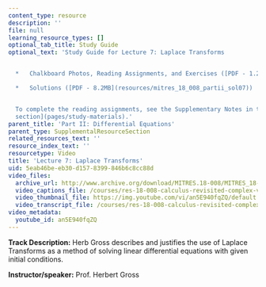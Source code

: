 ```yaml
---
content_type: resource
description: ''
file: null
learning_resource_types: []
optional_tab_title: Study Guide
optional_text: 'Study Guide for Lecture 7: Laplace Transforms


  *   Chalkboard Photos, Reading Assignments, and Exercises ([PDF - 1.2MB](resources/mitres_18_008_partii_lec07))

  *   Solutions ([PDF - 8.2MB](resources/mitres_18_008_partii_sol07))


  To complete the reading assignments, see the Supplementary Notes in the [Study Materials
  section](pages/study-materials).'
parent_title: 'Part II: Differential Equations'
parent_type: SupplementalResourceSection
related_resources_text: ''
resource_index_text: ''
resourcetype: Video
title: 'Lecture 7: Laplace Transforms'
uid: 5eab46be-eb30-d157-8399-846b6c8cc88d
video_files:
  archive_url: http://www.archive.org/download/MITRES.18-008/MITRES_18-008_Part2_lec7_300k.mp4
  video_captions_file: /courses/res-18-008-calculus-revisited-complex-variables-differential-equations-and-linear-algebra-fall-2011/86ea227f712a53c1add73966d65abb45_an5E940fqZQ.vtt
  video_thumbnail_file: https://img.youtube.com/vi/an5E940fqZQ/default.jpg
  video_transcript_file: /courses/res-18-008-calculus-revisited-complex-variables-differential-equations-and-linear-algebra-fall-2011/b883f62a3221837ab7cf37705d16b09d_an5E940fqZQ.pdf
video_metadata:
  youtube_id: an5E940fqZQ
---
```


**Track Description:** Herb Gross describes and justifies the use of Laplace Transforms as a method of solving linear differential equations with given initial conditions.

**Instructor/speaker:** Prof. Herbert Gross